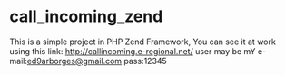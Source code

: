 call_incoming_zend
==================
This is a simple project in PHP Zend Framework,
You can see it at work using this link: http://callincoming.e-regional.net/
user may be mY e-mail:ed9arborges@gmail.com
pass:12345
